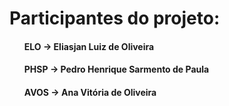  # Participantes  do projeto: 
 <ul>
 <h4>ELO  -> Eliasjan Luiz de Oliveira </h4>
 <h4>PHSP -> Pedro Henrique Sarmento de Paula </h4>
 <h4>AVOS -> Ana Vitória de Oliveira </h4>
 
 <ul>

